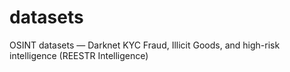 # datasets
OSINT datasets — Darknet KYC Fraud, Illicit Goods, and high-risk intelligence (REESTR Intelligence)

